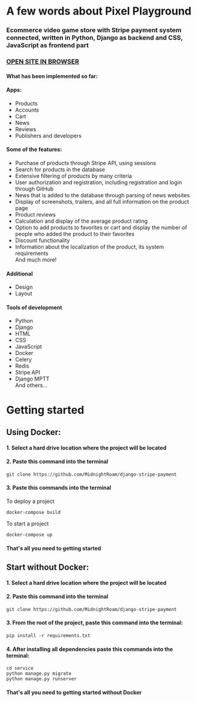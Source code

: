 # A few words about Pixel Playground
### Ecommerce video game store with Stripe payment system connected, written in Python, Django as backend and CSS, JavaScript as frontend part
### <a href="http://uladzislau.pythonanywhere.com/">OPEN SITE IN BROWSER</a>
#### What has been implemented so far:
#### Apps:
<ul>
    <li>Products</li>
    <li>Accounts</li>
    <li>Cart</li>
    <li>News</li>
    <li>Reviews</li>
    <li>Publishers and developers</li>
</ul>

#### Some of the features:
<ul>
    <li>Purchase of products through Stripe API, using sessions</li>
    <li>Search for products in the database</li>
    <li>Extensive filtering of products by many criteria</li>
    <li>User authorization and registration, including registration and login through GitHub</li>
    <li>News that is added to the database through parsing of news websites</li>
    <li>Display of screenshots, trailers, and all full information on the product page</li>
    <li>Product reviews</li>
    <li>Calculation and display of the average product rating</li>
    <li>Option to add products to favorites or cart and display the number of people who added the product to their favorites</li>
    <li>Discount functionality</li>
    <li>Information about the localization of the product, its system requirements</li>
    And much more!
</ul>

#### Additional
<ul>
    <li>Design</li>
    <li>Layout</li>
</ul>

#### Tools of development
<ul>
    <li>Python</li>
    <li>Django</li>
    <li>HTML</li>
    <li>CSS</li>
    <li>JavaScript</li>
    <li>Docker</li>
    <li>Celery</li>
    <li>Redis</li>
    <li>Stripe API</li>
    <li>Django MPTT</li>
    And others...
</ul>

# Getting started
## Using Docker:
#### 1. Select a hard drive location where the project will be located

#### 2. Paste this command into the terminal

    git clone https://github.com/MidnightRoam/django-stripe-payment

#### 3. Paste this commands into the terminal
To deploy a project

    docker-compose build
To start a project

    docker-compose up

#### That's all you need to getting started


## Start without Docker:
#### 1. Select a hard drive location where the project will be located

#### 2. Paste this command into the terminal

    git clone https://github.com/MidnightRoam/django-stripe-payment

#### 3. From the root of the project, paste this command into the terminal:

    pip install -r requirements.txt

#### 4. After installing all dependencies paste this commands into the terminal:
    
    cd service 
    python manage.py migrate
    python manage.py runserver

#### That's all you need to getting started without Docker
